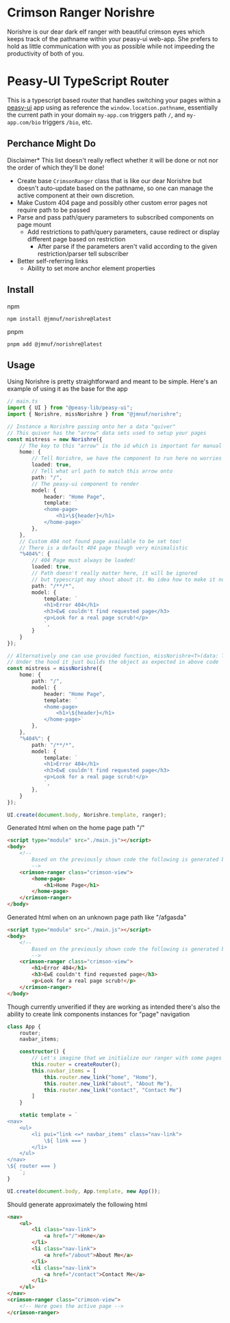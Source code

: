 # Crimson Ranger Norishre
Norishre is our dear dark elf ranger with beautiful crimson eyes which keeps track of the pathname within your peasy-ui web-app. She prefers to hold as little communication with you as possible while not impeeding the productivity of both of you.

# Peasy-UI TypeScript Router
This is a typescript based router that handles switching your pages within a [peasy-ui](https://github.com/peasy-ui/peasy-ui) app using as reference the `window.location.pathname`, essentially the current path in your domain `my-app.com` triggers path `/`, and `my-app.com/bio` triggers `/bio`, etc.

## Perchance Might Do
Disclaimer* This list doesn't really reflect whether it will be done or not nor the order of which they'll be done!
- Create base `CrimsonRanger` class that is like our dear Norishre but doesn't auto-update based on the pathname, so one can manage the active component at their own discretion.
- Make Custom 404 page and possibly other custom error pages not require path to be passed
- Parse and pass path/query parameters to subscribed components on page mount
  - Add restrictions to path/query parameters, cause redirect or display different page based on restriction
    - After parse if the parameters aren't valid according to the given restriction/parser tell subscriber 
- Better self-referring links
  - Ability to set more anchor element properties

## Install
npm
```
npm install @jmnuf/norishre@latest
```
pnpm
```
pnpm add @jmnuf/norishre@latest
```

## Usage

Using Norishre is pretty straightforward and meant to be simple. Here's an example of using it as the base for the app

```ts
// main.ts
import { UI } from "@peasy-lib/peasy-ui";
import { Norishre, missNorishre } from "@jmnuf/norishre";

// Instance a Norishre passing onto her a data "quiver"
// This quiver has the "arrow" data sets used to setup your pages
const mistress = new Norishre({
	// The key to this "arrow" is the id which is important for manual switch-ups
	home: {
		// Tell Norishre, we have the component to run here no worries about loading it
		loaded: true,
		// Tell what url path to match this arrow onto 
		path: "/",
		// The peasy-ui component to render
		model: {
			header: "Home Page",
			template: `
			<home-page>
				<h1>\${header}</h1>
			</home-page>`
		},
	},
	// Custom 404 not found page available to be set too!
	// There is a default 404 page though very minimalistic
	"%404%": {
		// 404 Page must always be loaded!
		loaded: true,
		// Path doesn't really matter here, it will be ignored
		// but typescript may shout about it. No idea how to make it not do that as of now...
		path: "/**/*",
		model: {
			template: `
			<h1>Error 404</h1>
			<h3>EwE couldn't find requested page</h3>
			<p>Look for a real page scrub!</p>
			`,
		}
	}
});

// Alternatively one can use provided function, missNorishre<T>(data: T)
// Under the hood it just builds the object as expected in above code
const mistress = missNorishre({
	home: {
		path: "/",
		model: {
			header: "Home Page",
			template: `
			<home-page>
				<h1>\${header}</h1>
			</home-page>`
		},
	},
	"%404%": {
		path: "/**/*",
		model: {
			template: `
			<h1>Error 404</h1>
			<h3>EwE couldn't find requested page</h3>
			<p>Look for a real page scrub!</p>
			`,
		},
	}
});

UI.create(document.body, Norishre.template, ranger);

```
Generated html when on the home page path "/"
```html
<script type="module" src="./main.js"></script>
<body>
	<!-- 
		Based on the previously shown code the following is generated by peasy when at the home page path
		-->
	<crimson-ranger class="crimson-view">
		<home-page>
			<h1>Home Page</h1>
		</home-page>
	</crimson-ranger>
</body>
```
Generated html when on an unknown page path like "/afgasda"
```html
<script type="module" src="./main.js"></script>
<body>
	<!-- 
		Based on the previously shown code the following is generated by peasy when at an unkown path
		-->
	<crimson-ranger class="crimson-view">
		<h1>Error 404</h1>
		<h3>EwE couldn't find requested page</h3>
		<p>Look for a real page scrub!</p>
	</crimson-ranger>
</body>
```

Though currently unverified if they are working as intended there's also the ability to create link components instances for "page" navigation

```ts
class App {
	router;
	navbar_items;

	constructor() {
		// Let's imagine that we initialize our ranger with some pages with arrows: "home", "about" and "contact"
		this.router = createRouter();
		this.navbar_items = [
			this.router.new_link("home", "Home"),
			this.router.new_link("about", "About Me"),
			this.router.new_link("contact", "Contact Me")
		]
	}

	static template = `
<nav>
	<ul>
		<li pui="link <=* navbar_items" class="nav-link">
			\${ link === }
		</li>
	</ul>
</nav>
\${ router === }
	`;
}

UI.create(document.body, App.template, new App());
```
Should generate approximately the following html
```html
<nav>
	<ul>
		<li class="nav-link">
			<a href="/">Home</a>
		</li>
		<li class="nav-link">
			<a href="/about">About Me</a>
		</li>
		<li class="nav-link">
			<a href="/contact">Contact Me</a>
		</li>
	</ul>
</nav>
<crimson-ranger class="crimson-view">
	<!-- Here goes the active page -->
</crimson-ranger>
```
